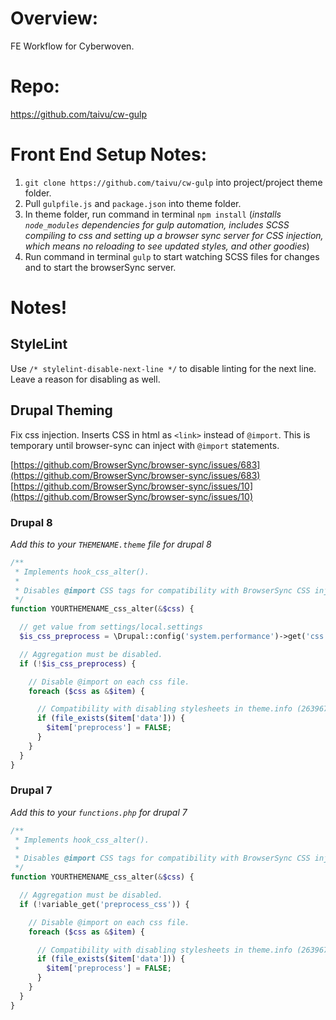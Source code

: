 # Overview:
FE Workflow for Cyberwoven.


# Repo:
https://github.com/taivu/cw-gulp


# Front End Setup Notes:
1. `git clone https://github.com/taivu/cw-gulp` into project/project theme folder.
2. Pull `gulpfile.js` and `package.json` into theme folder.
3. In theme folder, run command in terminal `npm install` (_installs `node_modules` dependencies for gulp automation, includes SCSS compiling to css and setting up a browser sync server for CSS injection, which means no reloading to see updated styles, and other goodies_)
4. Run command in terminal `gulp` to start watching SCSS files for changes and to start the browserSync server.


# Notes!


## StyleLint
Use `/* stylelint-disable-next-line */` to disable linting for the next line. Leave a reason for disabling as well.


## Drupal Theming
Fix css injection. Inserts CSS in html as `<link>` instead of `@import`. This is temporary until browser-sync can inject with `@import` statements. 

[https://github.com/BrowserSync/browser-sync/issues/683](https://github.com/BrowserSync/browser-sync/issues/683)
[https://github.com/BrowserSync/browser-sync/issues/10](https://github.com/BrowserSync/browser-sync/issues/10)


### Drupal 8
_Add this to your `THEMENAME.theme` file for drupal 8_

``` php
/**
 * Implements hook_css_alter().
 *
 * Disables @import CSS tags for compatibility with BrowserSync CSS injection while developing.
 */
function YOURTHEMENAME_css_alter(&$css) {

  // get value from settings/local.settings
  $is_css_preprocess = \Drupal::config('system.performance')->get('css')['preprocess'];

  // Aggregation must be disabled.
  if (!$is_css_preprocess) {

    // Disable @import on each css file.
    foreach ($css as &$item) {

      // Compatibility with disabling stylesheets in theme.info (263967).
      if (file_exists($item['data'])) {
        $item['preprocess'] = FALSE;
      }
    }
  }
}
```


### Drupal 7
_Add this to your `functions.php` for drupal 7_

``` php
/**
 * Implements hook_css_alter().
 *
 * Disables @import CSS tags for compatibility with BrowserSync CSS injection while developing.
 */
function YOURTHEMENAME_css_alter(&$css) {

  // Aggregation must be disabled.
  if (!variable_get('preprocess_css')) {

    // Disable @import on each css file.
    foreach ($css as &$item) {

      // Compatibility with disabling stylesheets in theme.info (263967).
      if (file_exists($item['data'])) {
        $item['preprocess'] = FALSE;
      }
    }
  }
}
```
